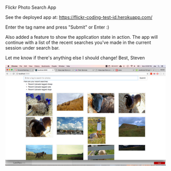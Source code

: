 Flickr Photo Search App

See the deployed app at: https://flickr-coding-test-id.herokuapp.com/

Enter the tag name and press "Submit" or Enter :)

Also added a feature to show the application state in action. The app will continue with a list of the recent searches you've made in the current session under search bar. 

Let me know if there's anything else I should change! Best, Steven

![Alt text](demo4.png?raw=true "Title")

